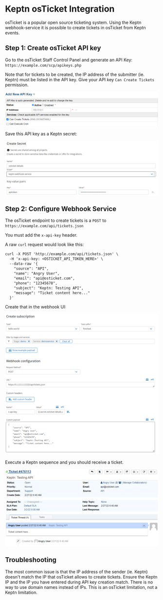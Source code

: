   # Keptn osTicket Integration

  osTicket is a popular open source ticketing system. Using the Keptn webhook-service it is possible to create tickets in osTicket from Keptn events.

  ## Step 1: Create osTicket API key

  Go to the osTicket Staff Control Panel and generate an API Key: `https://example.com/scp/apikeys.php`

  Note that for tickets to be created, the IP address of the submitter (ie. Keptn) must be listed in the API key. Give your API key `Can Create Tickets` permission.

  ![osticket api key](https://raw.githubusercontent.com/keptn-contrib/artifacthub/main/osticket/1.0.0/assets/1.png)

  Save this API key as a Keptn secret:

  ![keptn secret](https://raw.githubusercontent.com/keptn-contrib/artifacthub/main/osticket/1.0.0/assets/2.png)

  ## Step 2: Configure Webhook Service

  The osTicket endpoint to create tickets is a `POST` to `https://example.com/api/tickets.json`

  You must add the `x-api-key` header.

  A raw `curl` request would look like this:

  ```
  curl -X POST 'http://example.com/api/tickets.json' \
    -H 'x-api-key: <OSTICKET_API_TOKEN_HERE>' \
    --data-raw '{
      "source": "API",
      "name": "Angry User",
      "email": "api@osticket.com",
      "phone": "12345678",
      "subject": "Keptn: Testing API",
      "message": "Ticket content here..."
    }'
  ```

  Create that in the webhook UI:

  ![keptn webhook](https://raw.githubusercontent.com/keptn-contrib/artifacthub/main/osticket/1.0.0/assets/3.png)

  Execute a Keptn sequence and you should receive a ticket.

  ![osticket ticket](https://raw.githubusercontent.com/keptn-contrib/artifacthub/main/osticket/1.0.0/assets/4.png)

  ## Troubleshooting
  The most common issue is that the IP address of the sender (ie. Keptn) doesn't match the IP that osTicket allows to create tickets. Ensure the Keptn IP and the IP you have entered during API key creation match. There is no way to use domain names instead of IPs. This is an osTicket limitation, not a Keptn limitation.